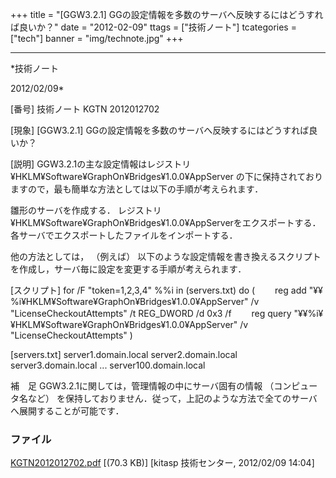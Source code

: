 ﻿+++
title = "[GGW3.2.1] GGの設定情報を多数のサーバへ反映するにはどうすれば良いか？"
date = "2012-02-09"
ttags = ["技術ノート"]
tcategories = ["tech"]
banner = "img/technote.jpg"
+++

-----------------------------------------------------------------------------------------------------------------------------

*技術ノート

2012/02/09*


[番号]
技術ノート KGTN 2012012702

[現象]
[GGW3.2.1] GGの設定情報を多数のサーバへ反映するにはどうすれば良いか？

[説明]
GGW3.2.1の主な設定情報はレジストリ
¥HKLM¥Software¥GraphOn¥Bridges¥1.0.0¥AppServer
の下に保持されておりますので，最も簡単な方法としては以下の手順が考えられます．

雛形のサーバを作成する．
レジストリ
¥HKLM¥Software¥GraphOn¥Bridges¥1.0.0¥AppServerをエクスポートする．
各サーバでエクスポートしたファイルをインポートする．

他の方法としては， （例えば）
以下のような設定情報を書き換えるスクリプトを作成し，サーバ毎に設定を変更する手順が考えられます．

[スクリプト]
for /F "token=1,2,3,4" %%i in (servers.txt) do (
　　reg add "¥¥%i¥HKLM¥Software¥GraphOn¥Bridges¥1.0.0¥AppServer" /v
"LicenseCheckoutAttempts" /t REG_DWORD /d 0x3 /f
　　reg query "¥¥%i¥¥HKLM¥Software¥GraphOn¥Bridges¥1.0.0¥AppServer" /v
"LicenseCheckoutAttempts"
)

[servers.txt]
server1.domain.local
server2.domain.local
server3.domain.local
...
server100.domain.local

補　足
GGW3.2.1に関しては，管理情報の中にサーバ固有の情報
（コンピュータ名など）
を保持しておりません．従って，上記のような方法で全てのサーバへ展開することが可能です．


### ファイル

 
 


[KGTN2012012702.pdf](http://techreport.kitasp.net/attachments/download/814/KGTN2012012702.pdf)
 [(70.3 KB)] [kitasp 技術センター, 2012/02/09
14:04]


 


 

